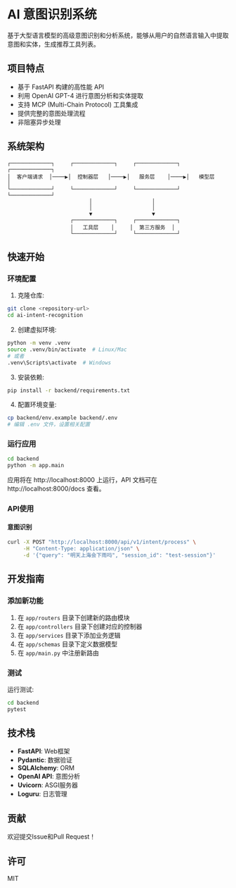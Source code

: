 # AI 意图识别系统

基于大型语言模型的高级意图识别和分析系统，能够从用户的自然语言输入中提取意图和实体，生成推荐工具列表。

## 项目特点

- 基于 FastAPI 构建的高性能 API
- 利用 OpenAI GPT-4 进行意图分析和实体提取
- 支持 MCP (Multi-Chain Protocol) 工具集成
- 提供完整的意图处理流程
- 非阻塞异步处理

## 系统架构

```
┌─────────────┐     ┌─────────────┐     ┌─────────────┐     ┌─────────────┐
│  客户端请求  │────▶│  控制器层   │────▶│   服务层    │────▶│   模型层    │
└─────────────┘     └─────────────┘     └─────────────┘     └─────────────┘
                          │                   │
                          │                   │
                          ▼                   ▼
                    ┌─────────────┐     ┌─────────────┐
                    │   工具层    │     │  第三方服务  │
                    └─────────────┘     └─────────────┘
```

## 快速开始

### 环境配置

1. 克隆仓库:

```bash
git clone <repository-url>
cd ai-intent-recognition
```

2. 创建虚拟环境:

```bash
python -m venv .venv
source .venv/bin/activate  # Linux/Mac
# 或者
.venv\Scripts\activate  # Windows
```

3. 安装依赖:

```bash
pip install -r backend/requirements.txt
```

4. 配置环境变量:

```bash
cp backend/env.example backend/.env
# 编辑 .env 文件，设置相关配置
```

### 运行应用

```bash
cd backend
python -m app.main
```

应用将在 http://localhost:8000 上运行，API 文档可在 http://localhost:8000/docs 查看。

### API使用

#### 意图识别

```bash
curl -X POST "http://localhost:8000/api/v1/intent/process" \
     -H "Content-Type: application/json" \
     -d '{"query": "明天上海会下雨吗", "session_id": "test-session"}'
```

## 开发指南

### 添加新功能

1. 在 `app/routers` 目录下创建新的路由模块
2. 在 `app/controllers` 目录下创建对应的控制器
3. 在 `app/services` 目录下添加业务逻辑
4. 在 `app/schemas` 目录下定义数据模型
5. 在 `app/main.py` 中注册新路由

### 测试

运行测试:

```bash
cd backend
pytest
```

## 技术栈

- **FastAPI**: Web框架
- **Pydantic**: 数据验证
- **SQLAlchemy**: ORM
- **OpenAI API**: 意图分析
- **Uvicorn**: ASGI服务器
- **Loguru**: 日志管理

## 贡献

欢迎提交Issue和Pull Request！

## 许可

MIT 